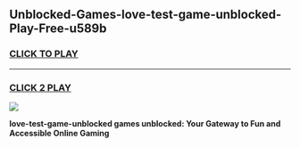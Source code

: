 
## Unblocked-Games-love-test-game-unblocked-Play-Free-u589b
<h3>
<a href="https://premium76.site?title=love-test-game-unblocked&ref=09A">CLICK TO PLAY</a></h3>
<hr>

<h3>
<a href="https://premium76.site?title=love-test-game-unblocked&ref=09A">CLICK 2 PLAY</a>
  
</h3>

<a href="https://premium76.site?title=love-test-game-unblocked&ref=09A"><img src="https://clearcache.store/games.png"></a>


**love-test-game-unblocked games unblocked: Your Gateway to Fun and Accessible Online Gaming**
